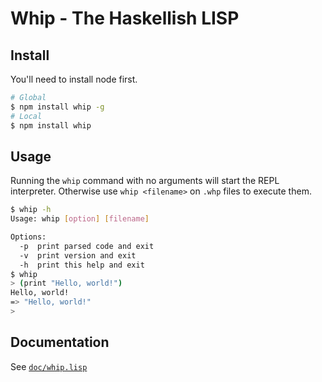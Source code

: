 Whip - The Haskellish LISP
==========================

Install
-------
You'll need to install node first.
``` bash
# Global
$ npm install whip -g
# Local
$ npm install whip
```

Usage
-----
Running the `whip` command with no arguments will start the REPL interpreter. Otherwise use `whip <filename>` on `.whp` files to execute them.
``` bash
$ whip -h
Usage: whip [option] [filename]

Options:
  -p  print parsed code and exit
  -v  print version and exit
  -h  print this help and exit
$ whip
> (print "Hello, world!")
Hello, world!
=> "Hello, world!"
>
```

Documentation
-------------
See [`doc/whip.lisp`](https://github.com/L8D/Whip/blob/master/doc/whip.lisp)
